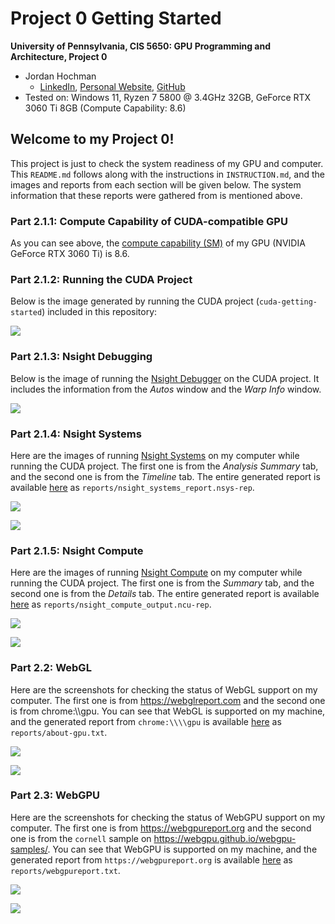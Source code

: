 Project 0 Getting Started
====================

**University of Pennsylvania, CIS 5650: GPU Programming and Architecture, Project 0**

* Jordan Hochman
  * [LinkedIn](https://www.linkedin.com/in/jhochman24), [Personal Website](https://jordanh.xyz), [GitHub](https://github.com/JHawk0224)
* Tested on: Windows 11, Ryzen 7 5800 @ 3.4GHz 32GB, GeForce RTX 3060 Ti 8GB (Compute Capability: 8.6)

## Welcome to my Project 0!

This project is just to check the system readiness of my GPU and computer. This `README.md` follows along with the instructions in `INSTRUCTION.md`, and the images and reports from each section will be given below. The system information that these reports were gathered from is mentioned above.

### Part 2.1.1: Compute Capability of CUDA-compatible GPU

As you can see above, the [compute capability (SM)](https://developer.nvidia.com/cuda-gpus) of my GPU (NVIDIA GeForce RTX 3060 Ti) is 8.6.

### Part 2.1.2: Running the CUDA Project

Below is the image generated by running the CUDA project (`cuda-getting-started`) included in this repository:

![](images/getting_started_image.png)

### Part 2.1.3: Nsight Debugging

Below is the image of running the [Nsight Debugger](https://docs.nvidia.com/nsight-visual-studio-edition/index.html) on the CUDA project. It includes the information from the *Autos* window and the *Warp Info* window.

![](images/debugging_image.png)

### Part 2.1.4: Nsight Systems

Here are the images of running [Nsight Systems](https://docs.nvidia.com/nsight-systems/UserGuide/index.html) on my computer while running the CUDA project. The first one is from the *Analysis Summary* tab, and the second one is from the *Timeline* tab. The entire generated report is available [here](reports/nsight_systems_report.nsys-rep) as `reports/nsight_systems_report.nsys-rep`.

![](images/nsight_systems_summary_image.png)

![](images/nsight_systems_timeline_image.png)

### Part 2.1.5: Nsight Compute

Here are the images of running [Nsight Compute](https://docs.nvidia.com/nsight-compute/) on my computer while running the CUDA project. The first one is from the *Summary* tab, and the second one is from the *Details* tab. The entire generated report is available [here](reports/nsight_compute_output.ncu-rep) as `reports/nsight_compute_output.ncu-rep`.

![](images/nsight_compute_summary_image.png)

![](images/nsight_compute_details_image.png)

### Part 2.2: WebGL

Here are the screenshots for checking the status of WebGL support on my computer. The first one is from https://webglreport.com and the second one is from chrome:\\\\gpu. You can see that WebGL is supported on my machine, and the generated report from `chrome:\\\\gpu` is available [here](reports/about-gpu.txt) as `reports/about-gpu.txt`.

![](images/chrome_webglreport_image.png)

![](images/chrome_gpu_image.png)

### Part 2.3: WebGPU

Here are the screenshots for checking the status of WebGPU support on my computer. The first one is from https://webgpureport.org and the second one is from the `cornell` sample on https://webgpu.github.io/webgpu-samples/. You can see that WebGPU is supported on my machine, and the generated report from `https://webgpureport.org` is available [here](reports/webgpureport.txt) as `reports/webgpureport.txt`.

![](images/webgpu_report_image.png)

![](images/webgpu_sample_image.png)
